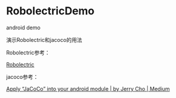 # RobolectricDemo

android demo

演示Robolectric和jacoco的用法

Robolectric参考：

[Robolectric](https://robolectric.org/)

jacoco参考：

[Apply “JaCoCo” into your android module | by Jerry Cho | Medium](https://medium.com/@jerry.cho.dev/apply-jacoco-into-your-android-module-5419072b547)